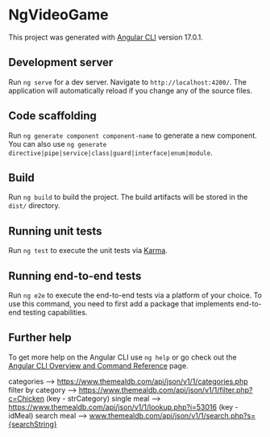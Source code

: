 # NgVideoGame

This project was generated with [Angular CLI](https://github.com/angular/angular-cli) version 17.0.1.

## Development server

Run `ng serve` for a dev server. Navigate to `http://localhost:4200/`. The application will automatically reload if you change any of the source files.

## Code scaffolding

Run `ng generate component component-name` to generate a new component. You can also use `ng generate directive|pipe|service|class|guard|interface|enum|module`.

## Build

Run `ng build` to build the project. The build artifacts will be stored in the `dist/` directory.

## Running unit tests

Run `ng test` to execute the unit tests via [Karma](https://karma-runner.github.io).

## Running end-to-end tests

Run `ng e2e` to execute the end-to-end tests via a platform of your choice. To use this command, you need to first add a package that implements end-to-end testing capabilities.

## Further help

To get more help on the Angular CLI use `ng help` or go check out the [Angular CLI Overview and Command Reference](https://angular.io/cli) page.

<!-- APIs -->

categories --> https://www.themealdb.com/api/json/v1/1/categories.php
filter by category --> https://www.themealdb.com/api/json/v1/1/filter.php?c=Chicken (key - strCategory)
single meal --> https://www.themealdb.com/api/json/v1/1/lookup.php?i=53016 (key - idMeal)
search meal --> www.themealdb.com/api/json/v1/1/search.php?s={searchString}

